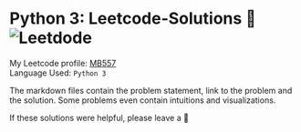# Python 3: Leetcode-Solutions :dart: ![Leetdode](https://camo.githubusercontent.com/1779bfec2c59705e55f1c943fa7ca4e75c7c56f6/68747470733a2f2f696d672e736869656c64732e696f2f62616467652f2533452d4c656574636f64652d626c75652e737667)

My Leetcode profile: [MB557](https://leetcode.com/mb557x/) <br>
Language Used: ```Python 3```

The markdown files contain the problem statement, link to the problem and the solution. Some problems even contain intuitions and visualizations.

If these solutions were helpful, please leave a :star2:
